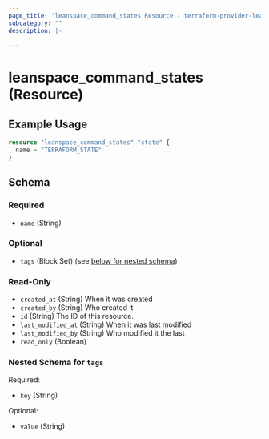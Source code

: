 ```yaml
---
page_title: "leanspace_command_states Resource - terraform-provider-leanspace"
subcategory: ""
description: |-
  
---
```


# leanspace_command_states (Resource)



## Example Usage

```terraform
resource "leanspace_command_states" "state" {
  name = "TERRAFORM_STATE"
}
```

<!-- schema generated by tfplugindocs -->
## Schema

### Required

- `name` (String)

### Optional

- `tags` (Block Set) (see [below for nested schema](#nestedblock--tags))

### Read-Only

- `created_at` (String) When it was created
- `created_by` (String) Who created it
- `id` (String) The ID of this resource.
- `last_modified_at` (String) When it was last modified
- `last_modified_by` (String) Who modified it the last
- `read_only` (Boolean)

<a id="nestedblock--tags"></a>
### Nested Schema for `tags`

Required:

- `key` (String)

Optional:

- `value` (String)
